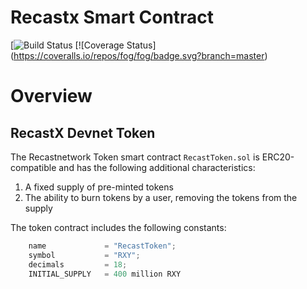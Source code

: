 # Recastx Smart Contract
[![Build Status](https://camo.githubusercontent.com/e688fadcdf711f67f38d87f6a3f61ef80c6f52722f717dc1155fb16e5529f241/68747470733a2f2f7472617669732d63692e636f6d2f7472617669732d63692f7472617669732e72622e7376673f6272616e63683d6d6173746572)
[![Coverage Status] (https://coveralls.io/repos/fog/fog/badge.svg?branch=master)

# Overview

## RecastX Devnet Token

The Recastnetwork Token smart contract `RecastToken.sol` is ERC20-compatible and has the following additional characteristics:

1. A fixed supply of pre-minted tokens
2. The ability to burn tokens by a user, removing the tokens from the supply

The token contract includes the following constants:

```javascript
    name             = "RecastToken";
    symbol           = "RXY";
    decimals         = 18;
    INITIAL_SUPPLY   = 400 million RXY
```
